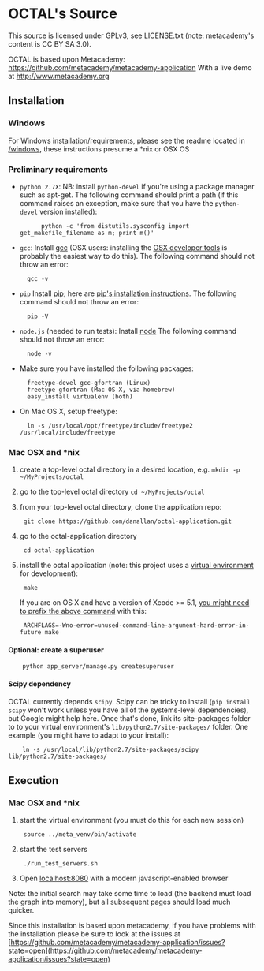OCTAL's Source
==============

This source is licensed under GPLv3, see LICENSE.txt (note: metacademy's content is CC BY SA 3.0).

OCTAL is based upon Metacademy:
https://github.com/metacademy/metacademy-application
With a live demo at http://www.metacademy.org


## Installation

### Windows
For Windows installation/requirements, please see the readme located in [/windows](/windows), these instructions presume a *nix or OSX OS

### Preliminary requirements
* `python 2.7X`: NB: install `python-devel` if you're using a package manager such as apt-get. The following command should print a path (if this command raises an exception, make sure that you have the `python-devel` version installed):

            python -c 'from distutils.sysconfig import get_makefile_filename as m; print m()'

* `gcc`: Install [gcc](http://gcc.gnu.org) (OSX users: installing the [OSX developer tools](https://developer.apple.com/technologies/tools/) is probably the easiest way to do this). The following command should not throw an error:

        gcc -v

* `pip` Install [pip](http://www.pip-installer.org/en/latest/); here are [pip's installation instructions](http://www.pip-installer.org/en/latest/installing.html). The following command should not throw an error:

        pip -V

* `node.js` (needed to run tests): Install [node](http://nodejs.org/) The following command should not throw an error:

        node -v

* Make sure you have installed the following packages:

        freetype-devel gcc-gfortran (Linux)
        freetype gfortran (Mac OS X, via homebrew)
        easy_install virtualenv (both)

* On Mac OS X, setup freetype:

        ln -s /usr/local/opt/freetype/include/freetype2 /usr/local/include/freetype

### Mac OSX and *nix

1. create a top-level octal directory in a desired location, e.g. `mkdir -p ~/MyProjects/octal`
1. go to the top-level octal directory `cd ~/MyProjects/octal`
1. from your top-level octal directory, clone the application repo:

        git clone https://github.com/danallan/octal-application.git

1. go to the octal-application directory

        cd octal-application

1. install the octal application (note: this project uses a [virtual environment](http://www.virtualenv.org/en/latest/) for development):

        make

    If you are on OS X and have a version of Xcode >= 5.1, [you might need to prefix the above command](http://kaspermunck.github.io/2014/03/fixing-clang-error/) with this:
    
        ARCHFLAGS=-Wno-error=unused-command-line-argument-hard-error-in-future make

#### Optional: create a superuser

        python app_server/manage.py createsuperuser

#### Scipy dependency
OCTAL currently depends `scipy`. Scipy can be tricky to install (`pip install scipy` won't work unless you have all of the systems-level dependencies), but Google might help here. Once that's done, link its site-packages folder to to your virtual environment's `lib/python2.7/site-packages/` folder. One example (you might have to adapt to your install):

        ln -s /usr/local/lib/python2.7/site-packages/scipy lib/python2.7/site-packages/


## Execution

### Mac OSX and *nix

1. start the virtual environment (you must do this for each new session)

        source ../meta_venv/bin/activate

1. start the test servers

        ./run_test_servers.sh

1. Open [localhost:8080](http://localhost:8080) with a modern javascript-enabled browser

Note: the initial search may take some time to load (the backend must load the graph into memory), but all subsequent pages should load much quicker.

Since this installation is based upon metacademy, if you have problems with the installation please be sure to look at the issues at [https://github.com/metacademy/metacademy-application/issues?state=open](https://github.com/metacademy/metacademy-application/issues?state=open)
